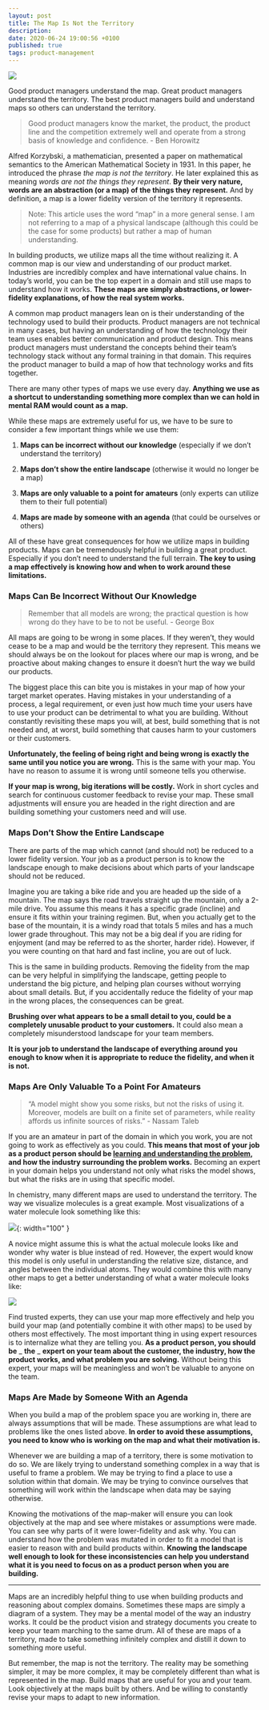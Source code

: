 ```yaml
---
layout: post
title: The Map Is Not the Territory
description:
date: 2020-06-24 19:00:56 +0100
published: true
tags: product-management
---
```


![](/assets/d4178cff-669c-4fde-b8ef-c3783b030a71_4752x3168.jpeg)

Good product managers understand the map. Great product managers understand the territory. The best product managers build and understand maps so others can understand the territory.

> Good product managers know the market, the product, the product line and the competition extremely well and operate from a strong basis of knowledge and confidence. - Ben Horowitz

Alfred Korzybski, a mathematician, presented a paper on mathematical semantics to the American Mathematical Society in 1931. In this paper, he introduced the phrase _the map is not the territory_. He later explained this as meaning _words are not the things they represent_. **By their very nature, words are an abstraction (or a map) of the things they represent.** And by definition, a map is a lower fidelity version of the territory it represents.

> Note: This article uses the word “map” in a more general sense. I am not referring to a map of a physical landscape (although this could be the case for some products) but rather a map of human understanding.

In building products, we utilize maps all the time without realizing it. A common map is our view and understanding of our product market. Industries are incredibly complex and have international value chains. In today’s world, you can be the top expert in a domain and still use maps to understand how it works. **These maps are simply abstractions, or lower-fidelity explanations, of how the real system works.**

A common map product managers lean on is their understanding of the technology used to build their products. Product managers are not technical in many cases, but having an understanding of how the technology their team uses enables better communication and product design. This means product managers must understand the concepts behind their team’s technology stack without any formal training in that domain. This requires the product manager to build a map of how that technology works and fits together.

There are many other types of maps we use every day. **Anything we use as a shortcut to understanding something more complex than we can hold in mental RAM would count as a map.**

While these maps are extremely useful for us, we have to be sure to consider a few important things while we use them:

1. **Maps can be incorrect without our knowledge** (especially if we don’t understand the territory)

2. **Maps don’t show the entire landscape** (otherwise it would no longer be a map)

3. **Maps are only valuable to a point for amateurs** (only experts can utilize them to their full potential)

4. **Maps are made by someone with an agenda** (that could be ourselves or others)

All of these have great consequences for how we utilize maps in building products. Maps can be tremendously helpful in building a great product. Especially if you don’t need to understand the full terrain. **The key to using a map effectively is knowing how and when to work around these limitations.**

### Maps Can Be Incorrect Without Our Knowledge

> Remember that all models are wrong; the practical question is how wrong do they have to be to not be useful. - George Box

All maps are going to be wrong in some places. If they weren’t, they would cease to be a map and would be the territory they represent. This means we should always be on the lookout for places where our map is wrong, and be proactive about making changes to ensure it doesn’t hurt the way we build our products.

The biggest place this can bite you is mistakes in your map of how your target market operates. Having mistakes in your understanding of a process, a legal requirement, or even just how much time your users have to use your product can be detrimental to what you are building. Without constantly revisiting these maps you will, at best, build something that is not needed and, at worst, build something that causes harm to your customers or their customers.

**Unfortunately, the feeling of being right and being wrong is exactly the same until you notice you are wrong.** This is the same with your map. You have no reason to assume it is wrong until someone tells you otherwise.

**If your map is wrong, big iterations will be costly.** Work in short cycles and search for continuous customer feedback to revise your map. These small adjustments will ensure you are headed in the right direction and are building something your customers need and will use.

### Maps Don’t Show the Entire Landscape

There are parts of the map which cannot (and should not) be reduced to a lower fidelity version. Your job as a product person is to know the landscape enough to make decisions about which parts of your landscape should not be reduced.

Imagine you are taking a bike ride and you are headed up the side of a mountain. The map says the road travels straight up the mountain, only a 2-mile drive. You assume this means it has a specific grade (incline) and ensure it fits within your training regimen. But, when you actually get to the base of the mountain, it is a windy road that totals 5 miles and has a much lower grade throughout. This may not be a big deal if you are riding for enjoyment (and may be referred to as the shorter, harder ride). However, if you were counting on that hard and fast incline, you are out of luck.

This is the same in building products. Removing the fidelity from the map can be very helpful in simplifying the landscape, getting people to understand the big picture, and helping plan courses without worrying about small details. But, if you accidentally reduce the fidelity of your map in the wrong places, the consequences can be great.

**Brushing over what appears to be a small detail to you, could be a completely unusable product to your customers.** It could also mean a completely misunderstood landscape for your team members.

**It is your job to understand the landscape of everything around you enough to know when it is appropriate to reduce the fidelity, and when it is not.**

### Maps Are Only Valuable To a Point For Amateurs

> “A model might show you some risks, but not the risks of using it. Moreover, models are built on a finite set of parameters, while reality affords us infinite sources of risks.” - Nassam Taleb

If you are an amateur in part of the domain in which you work, you are not going to work as effectively as you could. **This means that most of your job as a product person should be [learning and understanding the problem](https://productsolving.substack.com/p/problem-space-solution-space), and how the industry surrounding the problem works.** Becoming an expert in your domain helps you understand not only what risks the model shows, but what the risks are in using that specific model.

In chemistry, many different maps are used to understand the territory. The way we visualize molecules is a great example. Most visualizations of a water molecule look something like this:

![](/assets/e57ea170-983b-4fab-ac6d-196eb754061c.png){: width="100" }

A novice might assume this is what the actual molecule looks like and wonder why water is blue instead of red. However, the expert would know this model is only useful in understanding the relative size, distance, and angles between the individual atoms. They would combine this with many other maps to get a better understanding of what a water molecule looks like:

![](/assets/b24dc2b3-037e-43e7-ba10-762694d07c56_1287x724.jpeg)

Find trusted experts, they can use your map more effectively and help you build your map (and potentially combine it with other maps) to be used by others most effectively. The most important thing in using expert resources is to internalize what they are telling you. **As a product person, you should be** _ **the** _ **expert on your team about the customer, the industry, how the product works, and what problem you are solving.** Without being this expert, your maps will be meaningless and won’t be valuable to anyone on the team.

### Maps Are Made by Someone With an Agenda

When you build a map of the problem space you are working in, there are always assumptions that will be made. These assumptions are what lead to problems like the ones listed above. **In order to avoid these assumptions, you need to know who is working on the map and what their motivation is.**

Whenever we are building a map of a territory, there is some motivation to do so. We are likely trying to understand something complex in a way that is useful to frame a problem. We may be trying to find a place to use a solution within that domain. We may be trying to convince ourselves that something will work within the landscape when data may be saying otherwise.

Knowing the motivations of the map-maker will ensure you can look objectively at the map and see where mistakes or assumptions were made. You can see why parts of it were lower-fidelity and ask why. You can understand how the problem was mutated in order to fit a model that is easier to reason with and build products within. **Knowing the landscape well enough to look for these inconsistencies can help you understand what it is you need to focus on as a product person when you are building.**

---


Maps are an incredibly helpful thing to use when building products and reasoning about complex domains. Sometimes these maps are simply a diagram of a system. They may be a mental model of the way an industry works. It could be the product vision and strategy documents you create to keep your team marching to the same drum. All of these are maps of a territory, made to take something infinitely complex and distill it down to something more useful.

But remember, the map is not the territory. The reality may be something simpler, it may be more complex, it may be completely different than what is represented in the map. Build maps that are useful for you and your team. Look objectively at the maps built by others. And be willing to constantly revise your maps to adapt to new information.
